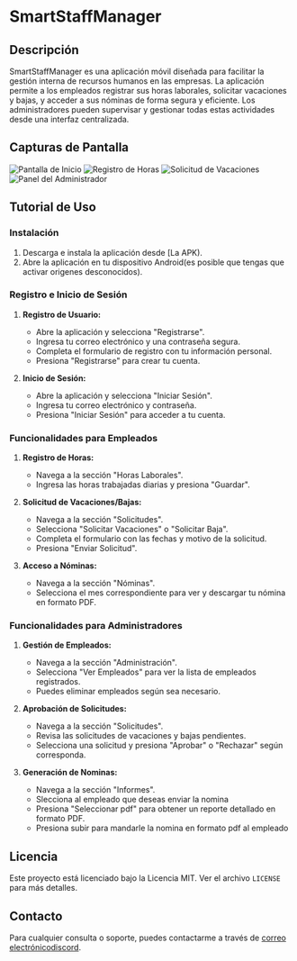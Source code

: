 # SmartStaffManager

## Descripción
SmartStaffManager es una aplicación móvil diseñada para facilitar la gestión interna de recursos humanos en las empresas. La aplicación permite a los empleados registrar sus horas laborales, solicitar vacaciones y bajas, y acceder a sus nóminas de forma segura y eficiente. Los administradores pueden supervisar y gestionar todas estas actividades desde una interfaz centralizada.

## Capturas de Pantalla
![Pantalla de Inicio](https://imgur.com/a/GBff5tJ)
![Registro de Horas](https://imgur.com/a/GBff5tJ)
![Solicitud de Vacaciones](https://imgur.com/a/GBff5tJ)
![Panel del Administrador](https://imgur.com/a/GBff5tJ)


## Tutorial de Uso

### Instalación
1. Descarga e instala la aplicación desde [La APK).
2. Abre la aplicación en tu dispositivo Android(es posible que tengas que activar origenes desconocidos).

### Registro e Inicio de Sesión
1. **Registro de Usuario:**
   - Abre la aplicación y selecciona "Registrarse".
   - Ingresa tu correo electrónico y una contraseña segura.
   - Completa el formulario de registro con tu información personal.
   - Presiona "Registrarse" para crear tu cuenta.

2. **Inicio de Sesión:**
   - Abre la aplicación y selecciona "Iniciar Sesión".
   - Ingresa tu correo electrónico y contraseña.
   - Presiona "Iniciar Sesión" para acceder a tu cuenta.

### Funcionalidades para Empleados
1. **Registro de Horas:**
   - Navega a la sección "Horas Laborales".
   - Ingresa las horas trabajadas diarias y presiona "Guardar".

2. **Solicitud de Vacaciones/Bajas:**
   - Navega a la sección "Solicitudes".
   - Selecciona "Solicitar Vacaciones" o "Solicitar Baja".
   - Completa el formulario con las fechas y motivo de la solicitud.
   - Presiona "Enviar Solicitud".

3. **Acceso a Nóminas:**
   - Navega a la sección "Nóminas".
   - Selecciona el mes correspondiente para ver y descargar tu nómina en formato PDF.

### Funcionalidades para Administradores
1. **Gestión de Empleados:**
   - Navega a la sección "Administración".
   - Selecciona "Ver Empleados" para ver la lista de empleados registrados.
   - Puedes eliminar empleados según sea necesario.

2. **Aprobación de Solicitudes:**
   - Navega a la sección "Solicitudes".
   - Revisa las solicitudes de vacaciones y bajas pendientes.
   - Selecciona una solicitud y presiona "Aprobar" o "Rechazar" según corresponda.

3. **Generación de Nominas:**
   - Navega a la sección "Informes".
   - Slecciona al empleado que deseas enviar la nomina
   - Presiona "Seleccionar pdf" para obtener un reporte detallado en formato PDF.
   - Presiona subir para mandarle la nomina en formato pdf al empleado

## Licencia
Este proyecto está licenciado bajo la Licencia MIT. Ver el archivo `LICENSE` para más detalles.

## Contacto
Para cualquier consulta o soporte, puedes contactarme a través de [correo electrónico](juanjoaguadosegovia@gmail.com)[discord](juanjo_i).
